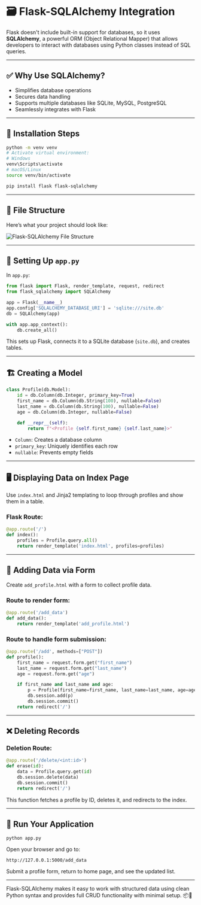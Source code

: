 
# 🗃️ Flask-SQLAlchemy Integration

Flask doesn't include built-in support for databases, so it uses **SQLAlchemy**, a powerful ORM (Object Relational Mapper) that allows developers to interact with databases using Python classes instead of SQL queries.

---

## ✅ Why Use SQLAlchemy?
- Simplifies database operations
- Secures data handling
- Supports multiple databases like SQLite, MySQL, PostgreSQL
- Seamlessly integrates with Flask

---

## 🔧 Installation Steps

```bash
python -m venv venv
# Activate virtual environment:
# Windows
venv\Scripts\activate
# macOS/Linux
source venv/bin/activate

pip install flask flask-sqlalchemy
```

---

## 📁 File Structure

Here’s what your project should look like:

![Flask-SQLAlchemy File Structure](flask_sqlalchemy_structure.png)

---

## 🚀 Setting Up `app.py`

In `app.py`:
```python
from flask import Flask, render_template, request, redirect
from flask_sqlalchemy import SQLAlchemy

app = Flask(__name__)
app.config['SQLALCHEMY_DATABASE_URI'] = 'sqlite:///site.db'
db = SQLAlchemy(app)

with app.app_context():
    db.create_all()
```

This sets up Flask, connects it to a SQLite database (`site.db`), and creates tables.

---

## 🏗️ Creating a Model

```python
class Profile(db.Model):
    id = db.Column(db.Integer, primary_key=True)
    first_name = db.Column(db.String(100), nullable=False)
    last_name = db.Column(db.String(100), nullable=False)
    age = db.Column(db.Integer, nullable=False)

    def __repr__(self):
        return f"<Profile {self.first_name} {self.last_name}>"
```

- `Column`: Creates a database column
- `primary_key`: Uniquely identifies each row
- `nullable`: Prevents empty fields

---

## 🖥️ Displaying Data on Index Page

Use `index.html` and Jinja2 templating to loop through profiles and show them in a table.

### Flask Route:
```python
@app.route('/')
def index():
    profiles = Profile.query.all()
    return render_template('index.html', profiles=profiles)
```

---

## 📝 Adding Data via Form

Create `add_profile.html` with a form to collect profile data.

### Route to render form:
```python
@app.route('/add_data')
def add_data():
    return render_template('add_profile.html')
```

### Route to handle form submission:
```python
@app.route('/add', methods=["POST"])
def profile():
    first_name = request.form.get("first_name")
    last_name = request.form.get("last_name")
    age = request.form.get("age")

    if first_name and last_name and age:
        p = Profile(first_name=first_name, last_name=last_name, age=age)
        db.session.add(p)
        db.session.commit()
    return redirect('/')
```

---

## ❌ Deleting Records

### Deletion Route:
```python
@app.route('/delete/<int:id>')
def erase(id):
    data = Profile.query.get(id)
    db.session.delete(data)
    db.session.commit()
    return redirect('/')
```

This function fetches a profile by ID, deletes it, and redirects to the index.

---

## 🧪 Run Your Application

```bash
python app.py
```

Open your browser and go to:
```
http://127.0.0.1:5000/add_data
```

Submit a profile form, return to home page, and see the updated list.

---

Flask-SQLAlchemy makes it easy to work with structured data using clean Python syntax and provides full CRUD functionality with minimal setup. 📦🧠
